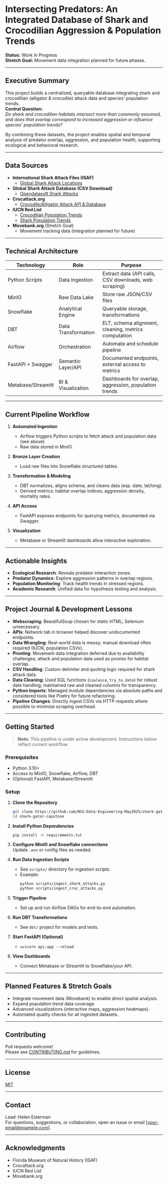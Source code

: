 # Intersecting Predators: An Integrated Database of Shark and Crocodilian Aggression & Population Trends

**Status:** Work in Progress  
**Stretch Goal:** Movement data integration planned for future phases.

---

## Executive Summary

This project builds a centralized, queryable database integrating shark and crocodilian (alligator & crocodile) attack data and species’ population trends.  
**Central Question:**  
_Do shark and crocodilian habitats intersect more than commonly assumed, and does that overlap correspond to increased aggression or influence species’ population trends?_

By combining these datasets, the project enables spatial and temporal analysis of predator overlap, aggression, and population health, supporting ecological and behavioral research.

---

## Data Sources

- **International Shark Attack Files (ISAF)**  
  - [Global Shark Attack Locations](https://www.floridamuseum.ufl.edu/shark-attacks/trends/location/world/)
- **Global Shark Attack Database (CSV Download)**
  - [Opendatasoft Shark Attacks](https://public.opendatasoft.com/explore/dataset/global-shark-attack/export/?disjunctive.country&disjunctive.area&disjunctive.activity&sort=-original_order)
- **Crocattack.org**  
  - [Crocodile/Alligator Attack API & Database](https://crocattack.org/database/)
- **IUCN Red List**
  - [Crocodilian Population Trends](https://www.iucnredlist.org/search?permalink=0894a85e-f70f-4b81-bb47-07a80bdd4786)
  - [Shark Population Trends](https://www.iucnredlist.org/search?permalink=f095bdae-5a22-409c-af51-82353602ea89)
- **Movebank.org** (Stretch Goal)
  - Movement tracking data (integration planned for future)

---

## Technical Architecture

| Technology      | Role                       | Purpose                                                         |
|-----------------|---------------------------|-----------------------------------------------------------------|
| Python Scripts  | Data Ingestion            | Extract data (API calls, CSV downloads, web scraping)           |
| MinIO           | Raw Data Lake             | Store raw JSON/CSV files                                        |
| Snowflake       | Analytical Engine         | Queryable storage, transformations                              |
| DBT             | Data Transformation       | ELT, schema alignment, cleaning, metrics computation            |
| Airflow         | Orchestration             | Automate and schedule pipeline                                  |
| FastAPI + Swagger | Semantic Layer/API      | Documented endpoints, external access to metrics                |
| Metabase/Streamlit | BI & Visualization     | Dashboards for overlap, aggression, population trends           |

---

## Current Pipeline Workflow

1. **Automated Ingestion**  
   - Airflow triggers Python scripts to fetch attack and population data (see above).
   - Raw data stored in MinIO.

2. **Bronze Layer Creation**  
   - Load raw files into Snowflake structured tables.

3. **Transformation & Modeling**  
   - DBT normalizes, aligns schema, and cleans data (esp. date, lat/long).
   - Derived metrics: habitat overlap indices, aggression density, mortality rates.

4. **API Access**  
   - FastAPI exposes endpoints for querying metrics, documented via Swagger.

5. **Visualization**  
   - Metabase or Streamlit dashboards allow interactive exploration.

---

## Actionable Insights

- **Ecological Research**: Reveals predator interaction zones.
- **Predator Dynamics**: Explore aggression patterns in overlap regions.
- **Population Monitoring**: Track health trends in stressed regions.
- **Academic Research**: Unified data for hypothesis testing and analysis.

---

## Project Journal & Development Lessons

- **Webscraping**: BeautifulSoup chosen for static HTML; Selenium unnecessary.
- **APIs**: Network tab in browser helped discover undocumented endpoints.
- **Data Wrangling**: Real-world data is messy; manual download often required (IUCN, population CSVs).
- **Pivoting**: Movement data integration deferred due to availability challenges; attack and population data used as proxies for habitat overlap.
- **CSV Handling**: Custom delimiter and quoting logic required for shark attack data.
- **Data Cleaning**: Used SQL functions (`coalesce`, `try_to_date`) for robust date handling; maintained raw and cleaned columns for transparency.
- **Python Imports**: Managed module dependencies via absolute paths and considered tools like Poetry for future refactoring.
- **Pipeline Changes**: Directly ingest CSVs via HTTP requests where possible to minimize scraping overhead.

---

## Getting Started

> **Note:** This pipeline is under active development. Instructions below reflect current workflow.

### Prerequisites

- Python 3.10+
- Access to MinIO, Snowflake, Airflow, DBT
- (Optional) FastAPI, Metabase/Streamlit

### Setup

1. **Clone the Repository**

   ```bash
   git clone https://github.com/NSS-Data-Engineering-May2025/shark-gator-capstone.git
   cd shark-gator-capstone
   ```

2. **Install Python Dependencies**

   ```
   pip install -r requirements.txt
   ```

3. **Configure MinIO and Snowflake connections**  
   Update `.env` or config files as needed.

4. **Run Data Ingestion Scripts**

   - See `scripts/` directory for ingestion scripts.
   - Example:
     ```bash
     python scripts/ingest_shark_attacks.py
     python scripts/ingest_croc_attacks.py
     ```

5. **Trigger Pipeline**
   - Set up and run Airflow DAGs for end-to-end automation.

6. **Run DBT Transformations**
   - See `dbt/` project for models and tests.

7. **Start FastAPI (Optional)**
   - `uvicorn api:app --reload`

8. **View Dashboards**
   - Connect Metabase or Streamlit to Snowflake/your API.

---

## Planned Features & Stretch Goals

- Integrate movement data (Movebank) to enable direct spatial analysis.
- Expand population trend data coverage.
- Advanced visualizations (interactive maps, aggression heatmaps).
- Automated quality checks for all ingested datasets.

---

## Contributing

Pull requests welcome!  
Please see [CONTRIBUTING.md](CONTRIBUTING.md) for guidelines.

---

## License

[MIT](LICENSE)

---

## Contact

Lead: Helen Esterman  
For questions, suggestions, or collaboration, open an issue or email [your-email@example.com].

---

## Acknowledgments

- Florida Museum of Natural History (ISAF)
- Crocattack.org
- IUCN Red List
- Movebank.org
